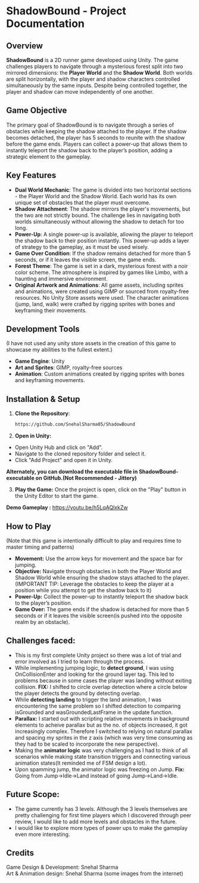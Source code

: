 # ShadowBound - Project Documentation

## Overview
**ShadowBound** is a 2D runner game developed using Unity. The game challenges players to navigate through a mysterious forest split into two mirrored dimensions: the **Player World** and the **Shadow World**. Both worlds are split horizontally, with the player and shadow characters controlled simultaneously by the same inputs. Despite being controlled together, the player and shadow can move independently of one another.

## Game Objective
The primary goal of ShadowBound is to navigate through a series of obstacles while keeping the shadow attached to the player. If the shadow becomes detached, the player has 5 seconds to reunite with the shadow before the game ends. Players can collect a power-up that allows them to instantly teleport the shadow back to the player’s position, adding a strategic element to the gameplay.

## Key Features
- **Dual World Mechanic**: The game is divided into two horizontal sections - the Player World and the Shadow World. Each world has its own unique set of obstacles that the player must overcome.
- **Shadow Attachment**: The shadow mirrors the player's movements, but the two are not strictly bound. The challenge lies in navigating both worlds simultaneously without allowing the shadow to detach for too long.
- **Power-Up**: A single power-up is available, allowing the player to teleport the shadow back to their position instantly. This power-up adds a layer of strategy to the gameplay, as it must be used wisely.
- **Game Over Condition**: If the shadow remains detached for more than 5 seconds, or if it leaves the visible screen, the game ends.
- **Forest Theme**: The game is set in a dark, mysterious forest with a noir color scheme. The atmosphere is inspired by games like Limbo, with a haunting and immersive environment.
- **Original Artwork and Animations**: All game assets, including sprites and animations, were created using GIMP or sourced from royalty-free resources. No Unity Store assets were used. The character animations (jump, land, walk) were crafted by rigging sprites with bones and keyframing their movements.

## Development Tools
(I have not used any unity store assets in the creation of this game to showcase my abilities to the fullest extent.)
- **Game Engine**: Unity
- **Art and Sprites**: GIMP, royalty-free sources
- **Animation**: Custom animations created by rigging sprites with bones and keyframing movements.

## Installation & Setup
1. **Clone the Repository**: 
   ```bash
   https://github.com/SnehalSharma05/ShadowBound

2. **Open in Unity:**
- Open Unity Hub and click on "Add".
- Navigate to the cloned repository folder and select it.
- Click "Add Project" and open it in Unity.

**Alternately, you can download the executable file in ShadowBound-executable on GitHub.(Not Recommended - Jittery)**

3. **Play the Game:**
Once the project is open, click on the "Play" button in the Unity Editor to start the game.

**Demo Gameplay :** https://youtu.be/h5LqAQlxkZw

## How to Play
(Note that this game is intentionally difficult to play and requires time to master timing and patterns)
- **Movement:** Use the arrow keys for movement and the space bar for jumping.
- **Objective:** Navigate through obstacles in both the Player World and Shadow World while ensuring the shadow stays attached to the player.(IMPORTANT TIP: Leverage the obstacles to keep the player at a position while you attempt to get the shadow back to it)
- **Power-Up:** Collect the power-up to instantly teleport the shadow back to the player’s position.
- **Game Over:** The game ends if the shadow is detached for more than 5 seconds or if it leaves the visible screen(is pushed into the opposite realm by an obstacle).

## Challenges faced:
- This is my first complete Unity project so there was a lot of trial and error involved as I tried to learn through the process. 
- While implementing jumping logic, to **detect ground**, I was using OnCollisionEnter and looking for the ground layer tag. This led to problems because in some cases the player was landing without exiting collision. **FIX:** I shifted to circle overlap detection where a circle below the player detects the ground by detecting overlap.
- While **detecting landing** to trigger the land animation, I was encountering the same problem so I shifted detection to comparing isGrounded and wasGroundedLastFrame in the update function.
- **Parallax:** I started out with scripting relative movements in background elements to acheive parallax but as the no. of objects increased, it got increasingly complex. Therefore I switched to relying on natural parallax and spacing my sprites in the z axis (which was very time consuming as they had to be scaled to incorporate the new perspective).
- Making the **animator logic** was very challenging as I had to think of all scenarios while making state transition triggers and connecting various animation states(It reminded me of FSM design a lot).
- Upon spamming jump, the animator logic was freezing on Jump. **Fix:** Going from Jump->Idle->Land instead of going Jump->Land->Idle.

## Future Scope:
- The game currently has 3 levels. Although the 3 levels themselves are pretty challenging for first time players which I discovered through peer review, I would like to add more levels and obstacles in the future.
- I would like to explore more types of power ups to make the gameplay even more interesting.


## Credits
Game Design & Development: Snehal Sharma  
Art & Animation design: Snehal Sharma (some images from the internet)  
